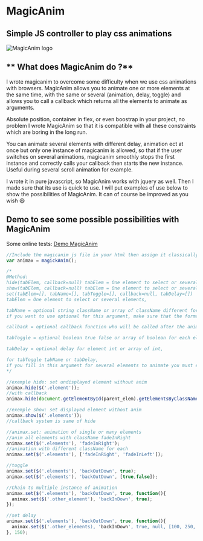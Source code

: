 # MagicAnim
## Simple JS controller to play css animations

![MagicAnim logo](https://www.optimages.fr/MagicAnim/MagicAnim.png)

## ** What does MagicAnim do ?**
I wrote magicanim to overcome some difficulty when we use css animations with browsers.
MagicAnim allows you to animate one or more elements at the same time, with the same or several (animation, delay, toggle) 
and allows you to call a callback which returns all the elements to animate as arguments.

Absolute position, container in flex, or even boostrap in your project, 
no problem I wrote MagicAnim so that it is compatible with all these constraints which are boring in the long run.

You can animate several elements with different delay, animation ect at once but only one instance of magicanim is allowed, 
so that if the user switches on several animations, 
magicanim smoothly stops the first instance and correctly calls your callback then starts the new instance. Useful during several scroll animation for example.

I wrote it in pure javascript, so MagicAnim works with jquery as well. Then I made sure that its use is quick to use. 
I will put examples of use below to show the possibilities of MagicAnim. It can of course be improved as you wish :smiley:

## **Demo to see some possible possibilities with MagicAnim**
Some online tests: [Demo MagicAnim](https://www.optimages.fr/MagicAnim/index.html)

```js
//Include the magicanim js file in your html then assign it classically like this. and include a CSS file with your animation classes in it
var animax = magickAnim();

/*
@Method:
hide(tabElem, callback=null) tabElem = One element to select or several elements, callback = optional callback function
show(tabElem, callback=null) tabElem = One element to select or several elements, callback = optional callback function
set(tabElem=[], tabName=[], tabToggle=[], callback=null, tabDelay=[]) 
tabElem = One element to select or several elements, 

tabName = optional string className or array of className different for each element,
if you want to use optional for this argument, make sure that the format function line 82 of magickanim js that the className enter exists in your css library file

callback = optional callback function who will be called after the animation ends,

tabToggle = optional boolean true false or array of boolean for each element default is false,

tabDelay = optional delay for element int or array of int,

for tabToggle tabName or tabDelay,
if you fill in this argument for several elements to animate you must either fill in a table if each element receives a different value, otherwise you can directly fill in a single value for all, magickanim formats and understands that it must apply this value to all the elements
*/

//exemple hide: set undisplayed element without anim
animax.hide($('.element'));
//with callback
animax.hide(document.getElementById(parent_elem).getElementsByClassName('square'), funk);

//exemple show: set displayed element without anim
animax.show($('.elements'));
//callback system is same of hide

//animax.set: animation of single or many elements
//anim all elements with className fadeInRight
animax.set($('.elements'), 'fadeInRight');
//animation with different className for each
animax.set($('.elements'), ['fadeInRight', 'fadeInLeft']);

//toggle
animax.set($('.elements'), 'backOutDown', true);
animax.set($('.elements'), 'backOutDown', [true,false]);

//Chain to multiple instance of animation
animax.set($('.elements'), 'backOutDown', true, function(){
  animax.set($('.other_element'), 'backInDown', true);
});

//set delay
animax.set($('.elements'), 'backOutDown', true, function(){
  animax.set($('.other_elements), 'backInDown', true, null, [100, 250, 300]);
}, 150);

```

